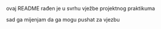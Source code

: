 ovaj README rađen je u svrhu vježbe projektnog praktikuma 


sad ga mijenjam da ga mogu pushat za vjezbu
